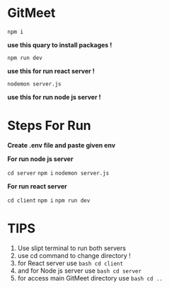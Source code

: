 # GitMeet
``` npm i ```

**use this quary to install packages  !**

``` npm run dev ```

**use this for run react server !**

``` nodemon server.js ```

**use this for run node js server !**


# Steps For Run
**Create .env file and paste given env**


**For run node js server**


``` cd server ```
``` npm i ```
``` nodemon server.js ```


**For run react server**


``` cd client ```
``` npm i ```
``` npm run dev ```

# TIPS
1. Use slipt terminal to run both servers 
2. use cd command to change directory !
3. for React server use ```bash cd client ```
4. and for Node js server use ```bash cd server```
5. for access main GitMeet directory use ```bash cd .. ```
